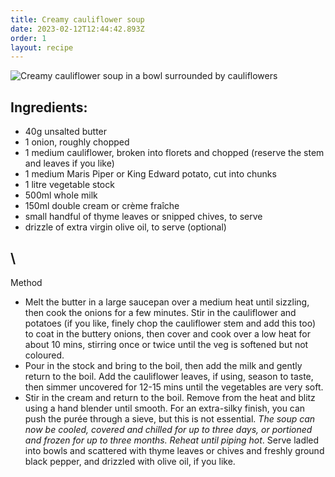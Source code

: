 ```yaml
---
title: Creamy cauliflower soup
date: 2023-02-12T12:44:42.893Z
order: 1
layout: recipe
---
```

![Creamy cauliflower soup in a bowl surrounded by cauliflowers](../uploads/dall·e-2023-02-12-12.49.20-a-professional-photo-of-creamy-cauliflower-soup-for-a-cookbook.png "Photo of Creamy cauliflower soup")

## Ingredients:

* 40g unsalted butter
* 1 onion, roughly chopped
* 1 medium cauliflower, broken into florets and chopped (reserve the stem and leaves if you like)
* 1 medium Maris Piper or King Edward potato, cut into chunks
* 1 litre vegetable stock
* 500ml whole milk
* 150ml double cream or crème fraîche
* small handful of thyme leaves or snipped chives, to serve
* drizzle of extra virgin olive oil, to serve (optional)

## \
Method

* Melt the butter in a large saucepan over a medium heat until sizzling, then cook the onions for a few minutes. Stir in the cauliflower and potatoes (if you like, finely chop the cauliflower stem and add this too) to coat in the buttery onions, then cover and cook over a low heat for about 10 mins, stirring once or twice until the veg is softened but not coloured.
* Pour in the stock and bring to the boil, then add the milk and gently return to the boil. Add the cauliflower leaves, if using, season to taste, then simmer uncovered for 12-15 mins until the vegetables are very soft.
* Stir in the cream and return to the boil. Remove from the heat and blitz using a hand blender until smooth. For an extra-silky finish, you can push the purée through a sieve, but this is not essential. *The soup can now be cooled, covered and chilled for up to three days, or portioned and frozen for up to three months. Reheat until piping hot*. Serve ladled into bowls and scattered with thyme leaves or chives and freshly ground black pepper, and drizzled with olive oil, if you like.